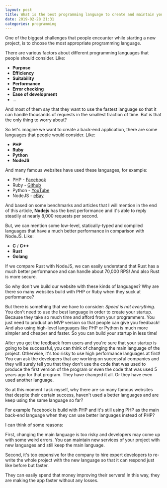 ```yaml
---
layout: post
title: What is the best programming language to create and maintain your startup project?
date: 2019-02-28 21:31
categories: programming
---
```


One of the biggest challenges that people encounter while starting a new project,
is to choose the most appropriate programming language.

There are various factors about different programming languages that people should
consider. Like:

  - **Purpose**
  - **Efficiency**
  - **Suitability**
  - **Performance**
  - **Error checking**
  - **Ease of development**
  - ...

And most of them say that they want to use the
fastest language so that it can handle thousands of requests in the smallest
fraction of time. But is that the only thing to worry about?

So let's imagine we want to create a back-end application, there are some
languages that people would consider. Like:

  - **PHP**
  - **Ruby**
  - **Python**
  - **NodeJS**

And many famous websites have used these languages, for example:

  - PHP - [Facebook](https://facebook.com)
  - Ruby - [Github](htpts://github.com)
  - Python - [YouTube](https://youtube.com)
  - NodeJS - [eBay](https://ebay.com)

And based on some benchmarks and articles that I will mention in the end of this
article, **Nodejs** has the best performance and it's able to reply steadily at
nearly 8,000 requests per second.

But, we can mention some low-level, statically-typed and compiled languages that
have a much better performance in comparison with NodeJS. Like:

  - **C** / **C++**
  - **Rust**
  - **Golang**

If we compare Rust with NodeJS, we can easily understand that Rust has a much
better performance and can handle about 70,000 RPS! And also Rust is more secure.

So why don't we build our website with these kinds of languages? Why are there so
many websites build with PHP or Ruby when they suck at performance?

But there is something that we have to consider: _Speed is not everything_.
You don't need to use the best language in order to create your startup. Because
they take so much time and afford from your programmers. You just need to product
an MVP version so that people can give you feedback! And also using high-level
languages like PHP or Python is much more simpler and cheaper and faster. So you
can build your startup in less time!

After you get the feedback from users and you're sure that your startup is going to
be successful, you can think of changing the main language of the project.
Otherwise, it's too risky to use high performance languages at first!
You can ask the developers that are working on successful companies and they will
surely tell you that they don't use the code that was used to produce the first version
of the program or even the code that was used 5 years ago for that program.
They have changed it all. Or they have even used another language.

So at this moment I ask myself, why there are so many famous websites that despite
their certain success, haven't used a better languages and are keep using the same
language so far?

For example Facebook is build with PHP and it's still using PHP as the main back-end
language when they can use better languages instead of PHP?

I can think of some reasons:

First, changing the main language is too risky and developers may come up with
some weird errors. You can maintain new services of your project with new languages
and still keep the main language.

Second, it's too expensive for the company to hire expert developers to re-write
the whole project with the new language so that it can respond just like before
but faster.

They can easily spend that money improving their servers! In this way, they are
making the app faster without any losses.
